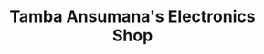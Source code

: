 ---
title: "Tamba Ansumana's Electronics Shop"
url: /koindu/tamba-ansumanas-electronics-shop/
shop: electronics
---